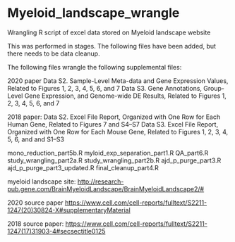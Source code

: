 # Myeloid_landscape_wrangle
Wrangling R script of excel data stored on Myeloid landscape website

This was performed in stages. The following files have been added, but there needs to be data cleanup. 

The following files wrangle the following supplemental files:

2020 paper
Data S2. Sample-Level Meta-data and Gene Expression Values, Related to Figures 1, 2, 3, 4, 5, 6, and 7
Data S3. Gene Annotations, Group-Level Gene Expression, and Genome-wide DE Results, Related to Figures 1, 2, 3, 4, 5, 6, and 7

2018 paper:
Data S2. Excel File Report, Organized with One Row for Each Human Gene, Related to Figures 7 and S4–S7
Data S3. Excel File Report, Organized with One Row for Each Mouse Gene, Related to Figures 1, 2, 3, 4, 5, 6, and and S1–S3


mono_reduction_part5b.R
myloid_exp_separation_part1.R
QA_part6.R
study_wrangling_part2a.R
study_wrangling_part2b.R
ajd_p_purge_part3.R
ajd_p_purge_part3_updated.R
final_cleanup_part4.R


myeloid landscape site:
http://research-pub.gene.com/BrainMyeloidLandscape/BrainMyeloidLandscape2/#

2020 source paper
https://www.cell.com/cell-reports/fulltext/S2211-1247(20)30824-X#supplementaryMaterial

2018 source paper:
https://www.cell.com/cell-reports/fulltext/S2211-1247(17)31903-4#secsectitle0125
